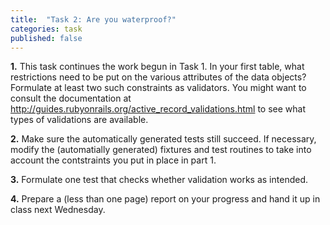 ```yaml
---
title:  "Task 2: Are you waterproof?"
categories: task
published: false
---
```


**1.** This task continues the work begun in Task 1.  In your first
table, what restrictions need to be put on the various attributes of
the data objects?  Formulate at least two such constraints as
validators.  You might want to consult the documentation at
<http://guides.rubyonrails.org/active_record_validations.html> to see
what types of validations are available.

**2.** Make sure the automatically generated tests still succeed.
If necessary, modify the (automatially generated) fixtures
and test routines to take into account the contstraints you put in place in
part 1.

**3.** Formulate one test that checks whether validation works as intended.

**4.** Prepare a (less than one page) report on your progress
and hand it up in class next Wednesday.
